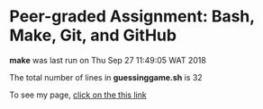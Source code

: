 # Peer\-graded Assignment: Bash, Make, Git, and GitHub 

**make** was last run on Thu Sep 27 11:49:05 WAT 2018

The total number of lines in **guessinggame.sh** is 32
 
To see my page, [click on the this link](https://lcim.github.io/mycodes/)
